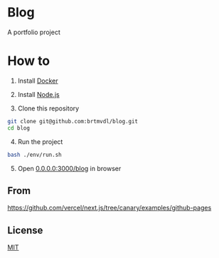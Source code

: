 # Blog

A portfolio project

# How to

1. Install [Docker](http://docker.com)

2. Install [Node.js](https://nodejs.org)

3. Clone this repository

```sh
git clone git@github.com:brtmvdl/blog.git
cd blog
```

4. Run the project

```sh
bash ./env/run.sh 
```

5. Open [0.0.0.0:3000/blog](http://0.0.0.0:3000/blog) in browser

## From

https://github.com/vercel/next.js/tree/canary/examples/github-pages

## License

[MIT](LICENSE)
